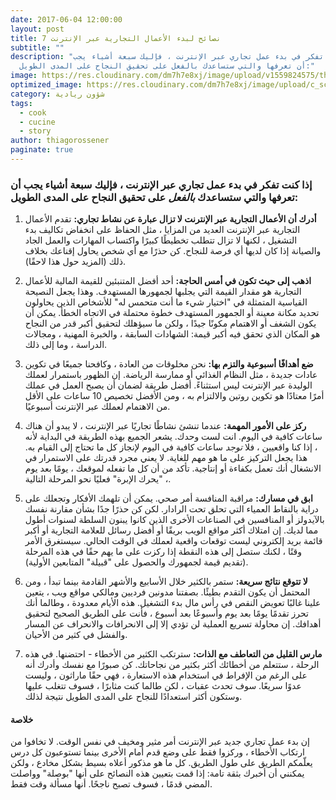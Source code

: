 ```yaml
---
date: 2017-06-04 12:00:00
layout: post
title: 7 نصائح لبدء الأعمال التجارية عبر الإنترنت
subtitle: ""
description: "إذا كنت تفكر في بدء عمل تجاري عبر الإنترنت ، فإليك سبعة أشياء يجب
  أن تعرفها والتي ستساعدك بالفعل على تحقيق النجاح على المدى الطويل:"
image: https://res.cloudinary.com/dm7h7e8xj/image/upload/v1559824575/theme14_gi2ypv.jpg
optimized_image: https://res.cloudinary.com/dm7h7e8xj/image/upload/c_scale,w_380/v1559824575/theme14_gi2ypv.jpg
category: شؤون ريادية
tags:
  - cook
  - cucine
  - story
author: thiagorossener
paginate: true
---
```

### إذا كنت تفكر في بدء عمل تجاري عبر الإنترنت ، فإليك سبعة أشياء يجب أن تعرفها والتي ستساعدك *بالفعل* على تحقيق النجاح على المدى الطويل:



1. **أدرك أن الأعمال التجارية عبر الإنترنت لا تزال عبارة عن نشاط تجاري:** تقدم الأعمال التجارية عبر الإنترنت العديد من المزايا ، مثل الحفاظ على انخفاض تكاليف بدء التشغيل ، لكنها لا تزال تتطلب تخطيطًا كبيرًا واكتساب المهارات والعمل الجاد والصيانة إذا كان لديها أي فرصة للنجاح. كن حذرًا مع أي شخص يحاول إقناعك بخلاف ذلك (المزيد حول هذا لاحقًا).


2. **اذهب إلى حيث تكون في أمس الحاجة:** أحد أفضل المتنبئين للقيمة المالية للأعمال التجارية هو مقدار القيمة التي يجلبها لجمهورها المستهدف. وهذا يجعل النصيحة القياسية المتمثلة في "اختيار شيء ما أنت متحمس له" للأشخاص الذين يحاولون تحديد مكانة معينة أو الجمهور المستهدف خطوة محتملة في الاتجاه الخطأ. يمكن أن يكون الشغف أو الاهتمام مكونًا جيدًا ، ولكن ما سيؤهلك لتحقيق أكبر قدر من النجاح هو المكان الذي تحقق فيه أكبر قيمة: الشهادات السابقة ، والخبرة المهنية ، ومجالات الدراسة ، وما إلى ذلك.


3. **ضع أهدافًا أسبوعية والتزم بها:** نحن مخلوقات من العادة ، وكافحنا جميعًا في تكوين عادات جديدة ، مثل النظام الغذائي أو ممارسة الرياضة. إن الظهور باستمرار لعملك الوليدة عبر الإنترنت ليس استثناءً. أفضل طريقة لضمان أن يصبح العمل في عملك أمرًا معتادًا هو تكوين روتين والالتزام به ، ومن الأفضل تخصيص 10 ساعات على الأقل من الاهتمام لعملك عبر الإنترنت أسبوعيًا.


4. **ركز على الأمور المهمة:** عندما تنشئ نشاطًا تجاريًا عبر الإنترنت ، لا يبدو أن هناك ساعات كافية في اليوم. انت لست وحدك. يشعر الجميع بهذه الطريقة في البداية لأنه ، إذا كنا واقعيين ، فلا *توجد* ساعات كافية في اليوم لإنجاز كل ما تحتاج إلى القيام به. هذا يجعل التركيز على ما هو مهم للغاية. لا يعني مجرد قدرتك على الاستمرار في الانشغال أنك تعمل بكفاءة أو إنتاجية. تأكد من أن كل ما تفعله لموقعك ، يومًا بعد يوم ، "يحرك الإبرة" فعليًا نحو المرحلة التالية.


5. **ابق في مسارك:** مراقبة المنافسة أمر صحي. يمكن أن تلهمك الأفكار وتجعلك على دراية بالنقاط العمياء التي تحلق تحت الرادار. لكن كن حذرًا جدًا بشأن مقارنة نفسك بالآيدولز أو المنافسين في الصناعات الأخرى الذين كانوا يبنون السلطة لسنوات أطول مما لديك. إن امتلاك أكثر مواقع الويب بريقًا أو أفضل رسائل للعلامة التجارية أو أكبر قائمة بريد إلكتروني ليست توقعات واقعية لعملك في الوقت الحالي. سيستغرق الأمر وقتًا ، لكنك ستصل إلى هذه النقطة إذا ركزت على ما يهم حقًا في هذه المرحلة (تقديم قيمة لجمهورك والحصول على "قبيلة" المتابعين الأولية).


6. **لا تتوقع نتائج سريعة:** ستمر بالكثير خلال الأسابيع والأشهر القادمة بينما تبدأ ، ومن المحتمل أن يكون التقدم بطيئًا. بصفتنا مدونين فرديين ومالكي مواقع ويب ، يتعين علينا غالبًا تعويض النقص في رأس مال بدء التشغيل. هذه الأيام معدودة ، وطالما أنك تحرز تقدمًا يومًا بعد يوم وأسبوعًا بعد أسبوع ، فأنت على الطريق الصحيح لتحقيق أهدافك. إن محاولة تسريع العملية لن تؤدي إلا إلى الانحرافات والانحراف عن المسار والفشل في كثير من الأحيان.


7. **مارس القليل من التعاطف مع الذات:** سترتكب الكثير من الأخطاء - احتضنها. في هذه الرحلة ، ستتعلم من أخطائك أكثر بكثير من نجاحاتك. كن صبورًا مع نفسك وأدرك أنه على الرغم من الإفراط في استخدام هذه الاستعارة ، فهي حقًا ماراثون ، وليست عدوًا سريعًا. سوف تحدث عقبات ، لكن طالما كنت مثابرًا ، فسوف تتغلب عليها وستكون أكثر استعدادًا للنجاح على المدى الطويل نتيجة لذلك.

#### خلاصة

إن بدء عمل تجاري جديد عبر الإنترنت أمر مثير ومخيف في نفس الوقت. لا تخافوا من ارتكاب الأخطاء ، وركزوا فقط على وضع قدم أمام الأخرى بينما تستوعبون كل درس يعلّمكم الطريق على طول الطريق. كل ما هو مذكور أعلاه بسيط بشكل مخادع ، ولكن يمكنني أن أخبرك بثقة تامة: إذا قمت بتعيين هذه النصائح على أنها "بوصلة" وواصلت المضي قدمًا ، فسوف تصبح ناجحًا. أنها مسألة وقت فقط.